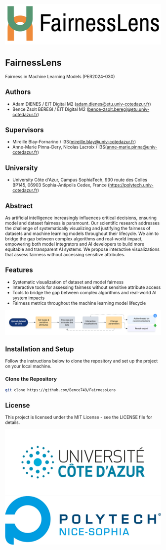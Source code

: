 ![fairnesslens-logo](images/fairnesslens-logo.png)

# FairnessLens

Fairness in Machine Learning Models (PER2024–030)

## Authors

-   Adam DIENES / EIT Digital M2 (adam.dienes@etu.univ-cotedazur.fr)
-   Bence Zsolt BEREGI / EIT Digital M2 (bence-zsolt.beregi@etu.univ-cotedazur.fr)

## Supervisors

-   Mireille Blay-Fornarino / I3S(mireille.blay@univ-cotedazur.fr)
-   Anne-Marie Pinna-Dery, Nicolas Lacroix / I3S(anne-marie.pinna@univ-cotedazur.fr)

## University

-   University Côte d'Azur, Campus SophiaTech, 930 route des Colles BP145, 06903 Sophia-Antipolis Cedex, France (https://polytech.univ-cotedazur.fr)

## Abstract

As artificial intelligence increasingly influences critical decisions, ensuring model and dataset fairness is paramount. Our scientific research addresses the challenge of systematically visualizing and justifying the fairness of datasets and machine learning models throughout their lifecycle. We aim to bridge the gap between complex algorithms and real-world impact, empowering both model integrators and AI developers to build more equitable and transparent AI systems. We propose interactive visualizations that assess fairness without accessing sensitive attributes.

## Features

-   Systematic visualization of dataset and model fairness
-   Interactive tools for assessing fairness without sensitive attribute access
-   Tools to bridge the gap between complex algorithms and real-world AI system impacts
-   Fairness metrics throughout the machine learning model lifecycle

![workflow](images/workflow.png)

## Installation and Setup

Follow the instructions below to clone the repository and set up the project on your local machine.

### Clone the Repository

```bash
git clone https://github.com/Bence749/FairnessLens
```

## License

This project is licensed under the MIT License - see the LICENSE file for details.

![uca-logo](images/uca-logo.png)
![polytech-logo](images/polytech-logo.png)
